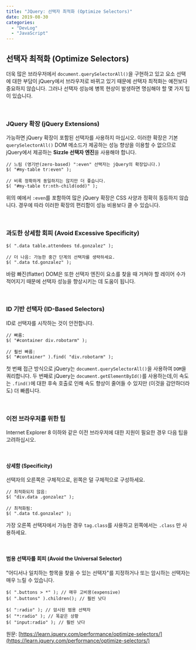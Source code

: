 ```yaml
---
title: "JQuery: 선택자 최적화 (Optimize Selectors)"
date: 2019-08-30
categories: 
  - "DevLog"
  - "JavaScript"
---
```


## 선택자 최적화 (Optimize Selectors)

더욱 많은 브라우저에서 `document.querySelectorAll()`을 구현하고 있고 요소 선택에 대한 부담이 jQuery에서 브라우저로 바뀌고 있기 때문에 선택자 최적화는 예전보다 중요하지 않습니다. 그러나 선택자 성능에 병목 현상이 발생하면 명심해야 할 몇 가지 팁이 있습니다.

 

### JQuery 확장 (jQuery Extensions)

가능하면 jQuery 확장이 포함된 선택자를 사용하지 마십시오. 이러한 확장은 기본 `querySelectorAll()` DOM 메소드가 제공하는 성능 향상을 이용할 수 없으므로 jQuery에서 제공하는 **Sizzle 선택자 엔진**을 사용해야 합니다.

```
// 느림 (영기반(zero-based) ":even" 선택자는 jQuery의 확장입니다.)
$( "#my-table tr:even" );
 
// 비록 정확하게 동일하지는 않지만 더 좋습니다.
$( "#my-table tr:nth-child(odd)" );
```

위의 예에서 `:even`를 포함하여 많은 jQuery 확장은 CSS 사양과 정확히 동등하지 않습니다. 경우에 따라 이러한 확장의 편리함이 성능 비용보다 클 수 있습니다.

 

### 과도한 상세함 회피 (Avoid Excessive Specificity)

```
$( ".data table.attendees td.gonzalez" );
 
// 더 나음: 가능한 중간 단계의 선택자를 생략하세요.
$( ".data td.gonzalez" );
```

바람 빠진(flatter) DOM은 또한 선택자 엔진이 요소를 찾을 때 거쳐야 할 레이어 수가 적어지기 때문에 선택자 성능을 향상시키는 데 도움이 됩니다.

 

### ID 기반 선택자 (ID-Based Selectors)

ID로 선택자를 시작하는 것이 안전합니다.

```
// 빠름:
$( "#container div.robotarm" );
 
// 훨씬 빠름:
$( "#container" ).find( "div.robotarm" );
```

첫 번째 접근 방식으로 jQuery는 `document.querySelectorAll()`을 사용하여 `DOM`을 쿼리합니다. 두 번째로 jQuery는 `document.getElementById()`를 사용하는데,이 속도는 `.find()`에 대한 후속 호출로 인해 속도 향상이 줄어들 수 있지만 (이것을 감안하더라도) 더 빠릅니다.

 

### 이전 브라우저를 위한 팁

Internet Explorer 8 이하와 같은 이전 브라우저에 대한 지원이 필요한 경우 다음 팁을 고려하십시오.

 

#### 상세함 (Specificity)

선택자의 오른쪽은 구체적으로, 왼쪽은 덜 구체적으로 구성하세요.

```
// 최적화되지 않음:
$( "div.data .gonzalez" );
 
// 최적화됨:
$( ".data td.gonzalez" );
```

가장 오른쪽 선택자에서 가능한 경우 `tag.class`를 사용하고 왼쪽에서는 `.class` 만 사용하세요.

 

#### 범용 선택자를 회피 (Avoid the Universal Selector)

"어디서나 일치하는 항목을 찾을 수 있는 선택자"를 지정하거나 또는 암시하는 선택자는 매우 느릴 수 있습니다.

```
$( ".buttons > *" ); // 매우 고비용(expensive)
$( ".buttons" ).children(); // 훨씬 낫다
 
$( ":radio" ); // 암시된 범용 선택자
$( "*:radio" ); // 똑같은 상황
$( "input:radio" ); // 훨씬 낫다
```

원문: [https://learn.jquery.com/performance/optimize-selectors/](https://learn.jquery.com/performance/optimize-selectors/)
